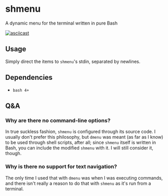 # shmenu

A dynamic menu for the terminal written in pure Bash

[![asciicast](https://asciinema.org/a/232465.svg)](https://asciinema.org/a/232465)

## Usage

Simply direct the items to `shmenu`'s stdin, separated by newlines.

## Dependencies

- `bash 4+`

## Q&A

### Why are there no command-line options?

In true suckless fashion, `shmenu` is configured through its source code. I usually don't prefer this philosophy, but `dmenu` was meant (as far as I know) to be used through shell scripts, after all; since `shmenu` itself is written in Bash, you can include the modified `shmenu` with it. I will still consider it, though.

### Why is there no support for text navigation?

The only time I used that with `dmenu` was when I was executing commands, and there isn't really a reason to do that with `shmenu` as it's run from a terminal.
